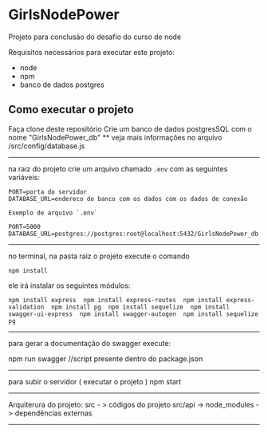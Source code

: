 # GirlsNodePower
Projeto para conclusão do desafio do curso de node


Requisitos necessários para executar este projeto: 
 - node
 - npm
 - banco de dados postgres

## Como executar o projeto 

Faça clone deste repositório
Crie um banco de dados postgresSQL com o nome "GirlsNodePower_db"
** veja mais informações no arquivo /src/config/database.js 

------

na raiz do projeto crie um arquivo chamado `.env` com as seguintes variáveis:
```
PORT=porta do servidor  
DATABASE_URL=endereco do banco com os dados com os dados de conexão  
```

```
Exemplo de arquivo `.env`  

PORT=5000
DATABASE_URL=postgres://postgres:root@localhost:5432/GirlsNodePower_db
```

------

no terminal, na pasta raiz o projeto  execute o comando 

```
npm install

``` 

ele irá instalar os seguintes módulos: 

``
    npm install express 
    npm install express-routes 
    npm install express-validation 
    npm install pg 
    npm install sequelize 
    npm install swagger-ui-express 
    npm install swagger-autogen 
    npm install sequelize pg 
`` 

---------------

para gerar a documentação do swagger execute: 

npm run swagger 
//script presente dentro do package.json

---------------

para subir o servidor ( executar o projeto )
npm start

--------------

Arquiterura do projeto: 
src - > códigos do projeto 
src/api -> 
node_modules -> dependências externas 

--------------